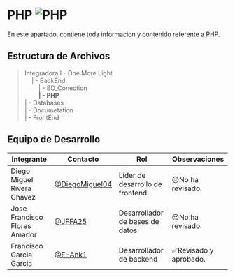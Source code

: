 # PHP  ![PHP](https://img.shields.io/badge/php-%23777BB4.svg?style=for-the-badge&logo=php&logoColor=white)

En este apartado, contiene toda informacion y contenido referente a PHP.

## Estructura de Archivos

>Integradora I - One More Light<br>
>&nbsp;&nbsp;&nbsp;&nbsp;| - BackEnd<br>
>&nbsp;&nbsp;&nbsp;&nbsp;&nbsp;&nbsp;&nbsp;&nbsp;| - BD_Conection<br>
>&nbsp;&nbsp;&nbsp;&nbsp;&nbsp;&nbsp;&nbsp;&nbsp;**| - PHP**<br>
>| - Databases<br>
>| - Documetation<br>
>| - FrontEnd<br>


## Equipo de Desarrollo

|Integrante|Contacto|Rol|Observaciones|
|------------|--------|---|---|
|Diego Miguel Rivera Chavez|[@DiegoMiguel04](https://github.com/DiegoMiguel04)|Líder de desarrollo de frontend|😔No ha revisado.|
|Jose Francisco Flores Amador|[@JFFA25](https://github.com/JFFA25)|Desarrollador de bases de datos|😔No ha revisado.|
|Francisco Garcia Garcia|[@F-Ank1](https://github.com/F-Ank1)|Desarrollador de backend|✅Revisado y aprobado.|
